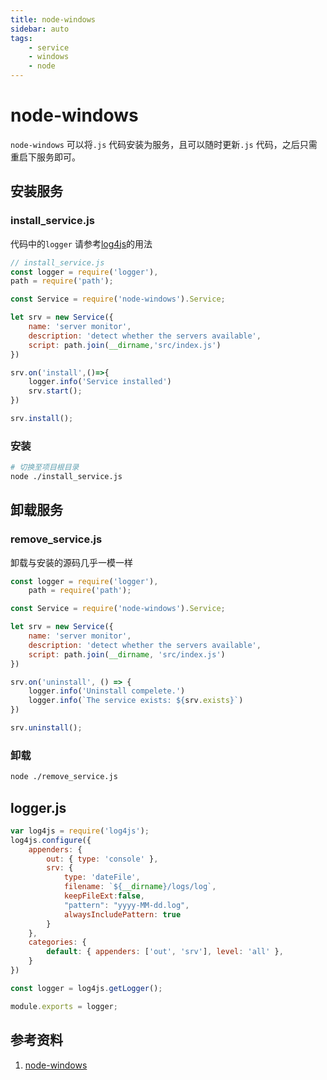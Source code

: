 ```yaml
---
title: node-windows  
sidebar: auto  
tags: 
    - service  
    - windows  
    - node
--- 
```


# node-windows  
`node-windows` 可以将`.js` 代码安装为服务，且可以随时更新`.js` 代码，之后只需重启下服务即可。

## 安装服务  
### install_service.js
代码中的`logger` 请参考[log4js](./../log4js/README.md)的用法  
```js
// install_service.js
const logger = require('logger'),
path = require('path');

const Service = require('node-windows').Service;

let srv = new Service({
    name: 'server monitor',
    description: 'detect whether the servers available',
    script: path.join(__dirname,'src/index.js')
})

srv.on('install',()=>{
    logger.info('Service installed')
    srv.start();
})

srv.install();
```   

### 安装  
```bash  
# 切换至项目根目录
node ./install_service.js
```

## 卸载服务    

### remove_service.js 
卸载与安装的源码几乎一模一样   
```js
const logger = require('logger'),
    path = require('path');

const Service = require('node-windows').Service;

let srv = new Service({
    name: 'server monitor',
    description: 'detect whether the servers available',
    script: path.join(__dirname, 'src/index.js')
})

srv.on('uninstall', () => {
    logger.info('Uninstall compelete.')
    logger.info(`The service exists: ${srv.exists}`)
})

srv.uninstall();
```

### 卸载
```bash
node ./remove_service.js
```

## logger.js  

```js
var log4js = require('log4js');
log4js.configure({
    appenders: {
        out: { type: 'console' },
        srv: {
            type: 'dateFile',
            filename: `${__dirname}/logs/log`,
            keepFileExt:false,
            "pattern": "yyyy-MM-dd.log",
            alwaysIncludePattern: true
        }
    },
    categories: {
        default: { appenders: ['out', 'srv'], level: 'all' },
    }
})

const logger = log4js.getLogger();

module.exports = logger;
```

## 参考资料  
1. [node-windows](https://www.npmjs.com/package/node-windows)  
